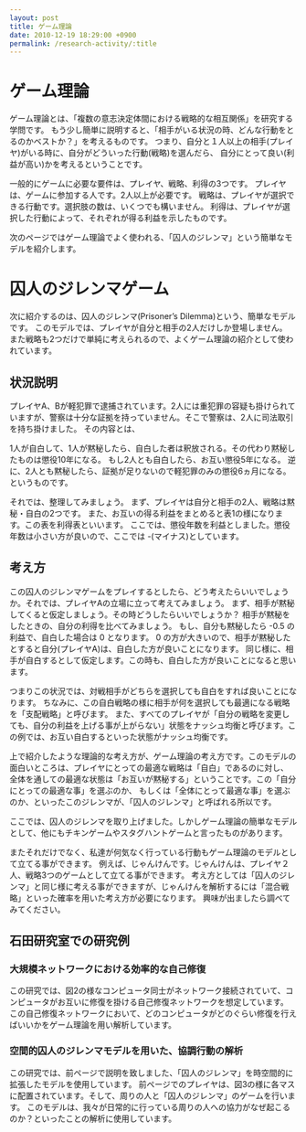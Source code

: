 ```yaml
---
layout: post
title: ゲーム理論
date: 2010-12-19 18:29:00 +0900
permalink: /research-activity/:title
---
```


# ゲーム理論
ゲーム理論とは、「複数の意志決定体間における戦略的な相互関係」を研究する学問です。
もう少し簡単に説明すると、「相手がいる状況の時、どんな行動をとるのかベストか？」を考えるものです。
つまり、自分と１人以上の相手(プレイヤ)がいる時に、自分がどういった行動(戦略)を選んだら、
自分にとって良い(利益が高い)かを考えるということです。

一般的にゲームに必要な要件は、プレイヤ、戦略、利得の3つです。
プレイヤは、ゲームに参加する人です。2人以上が必要です。
戦略は、プレイヤが選択できる行動です。選択肢の数は、いくつでも構いません。
利得は、プレイヤが選択した行動によって、それぞれが得る利益を示したものです。

次のページではゲーム理論でよく使われる、「囚人のジレンマ」という簡単なモデルを紹介します。

# 囚人のジレンマゲーム
次に紹介するのは、囚人のジレンマ(Prisoner’s Dilemma)という、簡単なモデルです。
このモデルでは、プレイヤが自分と相手の2人だけしか登場しません。
また戦略も2つだけで単純に考えられるので、よくゲーム理論の紹介として使われています。

## 状況説明
プレイヤA、Bが軽犯罪で逮捕されています。2人には重犯罪の容疑も掛けられていますが、警察は十分な証拠を持っていません。そこで警察は、2人に司法取引を持ち掛けました。
その内容とは、

1人が自白して、1人が黙秘したら、自白した者は釈放される。その代わり黙秘したものは懲役10年になる。
もし2人とも自白したら、お互い懲役5年になる。
逆に、2人とも黙秘したら、証拠が足りないので軽犯罪のみの懲役6ヵ月になる。
というものです。

それでは、整理してみましょう。
まず、プレイヤは自分と相手の2人、戦略は黙秘・自白の2つです。
また、お互いの得る利益をまとめると表1の様になります。この表を利得表といいます。
ここでは、懲役年数を利益としました。懲役年数は小さい方が良いので、ここでは -(マイナス)としています。

## 考え方
この囚人のジレンマゲームをプレイするとしたら、どう考えたらいいでしょうか。それでは、プレイヤAの立場に立って考えてみましょう。
まず、相手が黙秘してくると仮定しましょう。その時どうしたらいいでしょうか？
相手が黙秘をしたときの、自分の利得を比べてみましょう。
もし、自分も黙秘したら -0.5 の利益で、自白した場合は 0 となります。
0 の方が大きいので、相手が黙秘したとすると自分(プレイヤA)は、自白した方が良いことになります。
同じ様に、相手が自白するとして仮定します。この時も、自白した方が良いことになると思います。

つまりこの状況では、対戦相手がどちらを選択しても自白をすれば良いことになります。
ちなみに、この自白戦略の様に相手が何を選択しても最適になる戦略を「支配戦略」と呼びます。
また、すべてのプレイヤが「自分の戦略を変更しても、自分の利益を上げる事が上がらない」状態をナッシュ均衡と呼びます。この例では、お互い自白するといった状態がナッシュ均衡です。

上で紹介したような理論的な考え方が、ゲーム理論の考え方です。このモデルの面白いところは、プレイヤにとっての最適な戦略は「自白」であるのに対し、
全体を通しての最適な状態は「お互いが黙秘する」ということです。この「自分にとっての最適な事」を選ぶのか、
もしくは「全体にとって最適な事」を選ぶのか、といったこのジレンマが、「囚人のジレンマ」と呼ばれる所以です。

ここでは、囚人のジレンマを取り上げました。しかしゲーム理論の簡単なモデルとして、他にもチキンゲームやスタグハントゲームと言ったものがあります。

またそれだけでなく、私達が何気なく行っている行動もゲーム理論のモデルとして立てる事ができます。
例えば、じゃんけんです。じゃんけんは、プレイヤ２人、戦略3つのゲームとして立てる事ができます。
考え方としては「囚人のジレンマ」と同じ様に考える事ができますが、じゃんけんを解析するには「混合戦略」といった確率を用いた考え方が必要になります。
興味が出ましたら調べてみてください。

## 石田研究室での研究例
### 大規模ネットワークにおける効率的な自己修復
この研究では、図2の様なコンピュータ同士がネットワーク接続されていて、コンピュータがお互いに修復を掛ける自己修復ネットワークを想定しています。
この自己修復ネットワークにおいて、どのコンピュータがどのぐらい修復を行えばいいかをゲーム理論を用い解析しています。

### 空間的囚人のジレンマモデルを用いた、協調行動の解析
この研究では、前ページで説明を致しました、「囚人のジレンマ」を時空間的に拡張したモデルを使用しています。
前ページでのプレイヤは、図3の様に各マスに配置されています。そして、周りの人と「囚人のジレンマ」のゲームを行います。
このモデルは、我々が日常的に行っている周りの人への協力がなぜ起こるのか？といったことの解析に使用しています。